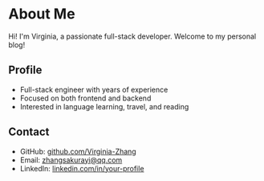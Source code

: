 # About Me

Hi! I'm Virginia, a passionate full-stack developer. Welcome to my personal blog!

## Profile

- Full-stack engineer with years of experience
- Focused on both frontend and backend
- Interested in language learning, travel, and reading

## Contact

- GitHub: [github.com/Virginia-Zhang](https://github.com/Virginia-Zhang)
- Email: zhangsakurayi@qq.com
- LinkedIn: [linkedin.com/in/your-profile](https://linkedin.com/in/your-profile)
